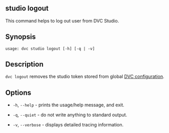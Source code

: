 ## studio logout

This command helps to log out user from DVC Studio.

## Synopsis

```usage
usage: dvc studio logout [-h] [-q | -v]
```

## Description

`dvc logout` removes the studio token stored from global [DVC configuration].

[dvc configuration]:
  /doc/user-guide/project-structure/configuration#config-file-locations

## Options

- `-h`, `--help` - prints the usage/help message, and exit.

- `-q`, `--quiet` - do not write anything to standard output.

- `-v`, `--verbose` - displays detailed tracing information.
